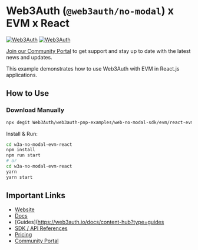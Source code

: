 # Web3Auth (`@web3auth/no-modal`) x EVM x React

[![Web3Auth](https://img.shields.io/badge/Web3Auth-SDK-blue)](https://web3auth.io/docs/sdk/pnp/web/no-modal)
[![Web3Auth](https://img.shields.io/badge/Web3Auth-Community-cyan)](https://community.web3auth.io)

[Join our Community Portal](https://community.web3auth.io/) to get support and stay up to date with the latest news and updates.

This example demonstrates how to use Web3Auth with EVM in React.js applications.

## How to Use

### Download Manually

```bash
npx degit Web3Auth/web3auth-pnp-examples/web-no-modal-sdk/evm/react-evm-no-modal-example w3a-no-modal-evm-react
```

Install & Run:

```bash
cd w3a-no-modal-evm-react
npm install
npm run start
# or
cd w3a-no-modal-evm-react
yarn
yarn start
```

## Important Links

- [Website](https://web3auth.io)
- [Docs](https://web3auth.io/docs)
- [Guides](https://web3auth.io/docs/content-hub?type=guides
- [SDK / API References](https://web3auth.io/docs/sdk)
- [Pricing](https://web3auth.io/pricing.html)
- [Community Portal](https://community.web3auth.io)
